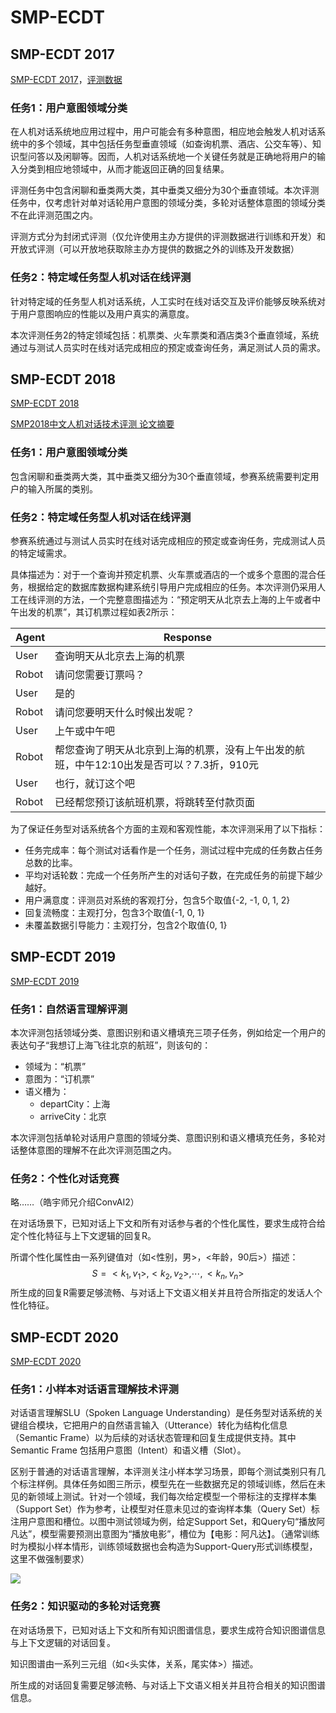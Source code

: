 # SMP-ECDT



## SMP-ECDT 2017

[SMP-ECDT 2017](http://ir.hit.edu.cn/smp2017-ecdt)，[评测数据](https://github.com/HITlilingzhi/SMP2017ECDT-DATA)



### 任务1：用户意图领域分类

在人机对话系统地应用过程中，用户可能会有多种意图，相应地会触发人机对话系统中的多个领域，其中包括任务型垂直领域（如查询机票、酒店、公交车等）、知识型问答以及闲聊等。因而，人机对话系统地一个关键任务就是正确地将用户的输入分类到相应地领域中，从而才能返回正确的回复结果。

评测任务中包含闲聊和垂类两大类，其中垂类又细分为30个垂直领域。本次评测任务中，仅考虑针对单对话轮用户意图的领域分类，多轮对话整体意图的领域分类不在此评测范围之内。

评测方式分为封闭式评测（仅允许使用主办方提供的评测数据进行训练和开发）和开放式评测（可以开放地获取除主办方提供的数据之外的训练及开发数据）



### 任务2：特定域任务型人机对话在线评测

针对特定域的任务型人机对话系统，人工实时在线对话交互及评价能够反映系统对于用户意图响应的性能以及用户真实的满意度。

本次评测任务2的特定领域包括：机票类、火车票类和酒店类3个垂直领域，系统通过与测试人员实时在线对话完成相应的预定或查询任务，满足测试人员的需求。



## SMP-ECDT 2018

[SMP-ECDT 2018](https://www.steamedfish.cn/2018/09/30/%E3%80%90%E7%B2%BE%E5%BD%A9%E7%BB%A7%E7%BB%AD%E3%80%91SMP2018%E4%B8%AD%E6%96%87%E4%BA%BA%E6%9C%BA%E5%AF%B9%E8%AF%9D%E6%8A%80%E6%9C%AF%E8%AF%84%E6%B5%8B%EF%BC%88ECDT%EF%BC%89%E5%88%B7%E6%A6%9C%E5%85%AC%E5%91%8A/)

[SMP2018中文人机对话技术评测 论文摘要](https://www.jiqizhixin.com/articles/2019-03-06-13)



### 任务1：用户意图领域分类

包含闲聊和垂类两大类，其中垂类又细分为30个垂直领域，参赛系统需要判定用户的输入所属的类别。



### 任务2：特定域任务型人机对话在线评测

参赛系统通过与测试人员实时在线对话完成相应的预定或查询任务，完成测试人员的特定域需求。

具体描述为：对于一个查询并预定机票、火车票或酒店的一个或多个意图的混合任务，根据给定的数据库数据构建系统引导用户完成相应的任务。本次评测仍采用人工在线评测的方法，一个完整意图描述为：“预定明天从北京去上海的上午或者中午出发的机票”，其订机票过程如表2所示：

| Agent | Response                                                     |
| ----- | ------------------------------------------------------------ |
| User  | 查询明天从北京去上海的机票                                   |
| Robot | 请问您需要订票吗？                                           |
| User  | 是的                                                         |
| Robot | 请问您要明天什么时候出发呢？                                 |
| User  | 上午或中午吧                                                 |
| Robot | 帮您查询了明天从北京到上海的机票，没有上午出发的航班，中午12:10出发是否可以？7.3折，910元 |
| User  | 也行，就订这个吧                                             |
| Robot | 已经帮您预订该航班机票，将跳转至付款页面                     |

为了保证任务型对话系统各个方面的主观和客观性能，本次评测采用了以下指标：

- 任务完成率：每个测试对话看作是一个任务，测试过程中完成的任务数占任务总数的比率。
- 平均对话轮数：完成一个任务所产生的对话句子数，在完成任务的前提下越少越好。
- 用户满意度：评测员对系统的客观打分，包含5个取值{-2, -1, 0, 1, 2}
- 回复流畅度：主观打分，包含3个取值{-1, 0, 1}
- 未覆盖数据引导能力：主观打分，包含2个取值{0, 1}



## SMP-ECDT 2019

[SMP-ECDT 2019](http://conference.cipsc.org.cn/smp2019/evaluation.html)



### 任务1：自然语言理解评测

本次评测包括领域分类、意图识别和语义槽填充三项子任务，例如给定一个用户的表达句子“我想订上海飞往北京的航班”，则该句的：

- 领域为：“机票”
- 意图为：“订机票”
- 语义槽为：
  - departCity：上海
  - arriveCity：北京

本次评测包括单轮对话用户意图的领域分类、意图识别和语义槽填充任务，多轮对话整体意图的理解不在此次评测范围之内。



### 任务2：个性化对话竞赛

略……（皓宇师兄介绍ConvAI2）

在对话场景下，已知对话上下文和所有对话参与者的个性化属性，要求生成符合给定个性化特征与上下文逻辑的回复R。

所谓个性化属性由一系列键值对（如<性别，男>，<年龄，90后>）描述：
$$
S=<k_1, v_1>, <k_2, v_2>, \cdots, <k_n ,v_n>
$$
所生成的回复R需要足够流畅、与对话上下文语义相关并且符合所指定的发话人个性化特征。



## SMP-ECDT 2020

[SMP-ECDT 2020](https://smp2020.aconf.cn/smp.html#3)



### 任务1：小样本对话语言理解技术评测

对话语言理解SLU（Spoken Language Understanding）是任务型对话系统的关键组合模块，它把用户的自然语言输入（Utterance）转化为结构化信息（Semantic Frame）以为后续的对话状态管理和回复生成提供支持。其中 Semantic Frame 包括用户意图（Intent）和语义槽（Slot）。

区别于普通的对话语言理解，本评测关注小样本学习场景，即每个测试类别只有几个标注样例。具体任务如图三所示，模型先在一些数据充足的领域训练，然后在未见的新领域上测试。针对一个领域，我们每次给定模型一个带标注的支撑样本集（Support Set）作为参考，让模型对任意未见过的查询样本集（Query Set）标注用户意图和槽位。以图中测试领域为例，给定Support Set，和Query句“播放阿凡达”，模型需要预测出意图为“播放电影”，槽位为【电影：阿凡达】。（通常训练时为模拟小样本情形，训练领域数据也会构造为Support-Query形式训练模型，这里不做强制要求）

![](https://file.aconf.org/conf/hz/2020/03/174917/images/007S8ZIlly1gehkxmifxkj319g0gsk3n.jpg)



### 任务2：知识驱动的多轮对话竞赛

在对话场景下，已知对话上下文和所有知识图谱信息，要求生成符合知识图谱信息与上下文逻辑的对话回复。

知识图谱由一系列三元组（如<头实体，关系，尾实体>）描述。

所生成的对话回复需要足够流畅、与对话上下文语义相关并且符合相关的知识图谱信息。